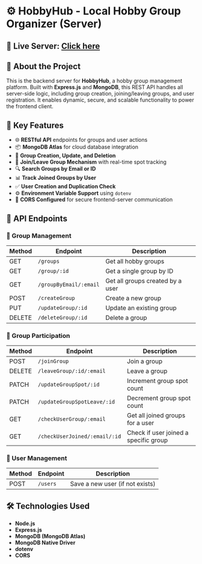 # ⚙️ HobbyHub - Local Hobby Group Organizer (Server)

## 🔗 Live Server: [Click here](https://your-server-live-url.com)

## 🧠 About the Project

This is the backend server for **HobbyHub**, a hobby group management platform. Built with **Express.js** and **MongoDB**, this REST API handles all server-side logic, including group creation, joining/leaving groups, and user registration. It enables dynamic, secure, and scalable functionality to power the frontend client.

## 🚀 Key Features

- 🌐 **RESTful API** endpoints for groups and user actions
- 📦 **MongoDB Atlas** for cloud database integration
- 🔄 **Group Creation, Update, and Deletion**
- 👥 **Join/Leave Group Mechanism** with real-time spot tracking
- 🔍 **Search Groups by Email or ID**
- 📊 **Track Joined Groups by User**
- ✅ **User Creation and Duplication Check**
- ⚙️ **Environment Variable Support** using `dotenv`
- 🔐 **CORS Configured** for secure frontend-server communication

## 🧭 API Endpoints

### 📁 Group Management
| Method | Endpoint                    | Description                           |
|--------|-----------------------------|---------------------------------------|
| GET    | `/groups`                   | Get all hobby groups                  |
| GET    | `/group/:id`                | Get a single group by ID              |
| GET    | `/groupByEmail/:email`      | Get all groups created by a user      |
| POST   | `/createGroup`              | Create a new group                    |
| PUT    | `/updateGroup/:id`          | Update an existing group              |
| DELETE | `/deleteGroup/:id`          | Delete a group                        |

### 👥 Group Participation
| Method | Endpoint                          | Description                              |
|--------|-----------------------------------|------------------------------------------|
| POST   | `/joinGroup`                      | Join a group                              |
| DELETE | `/leaveGroup/:id/:email`          | Leave a group                             |
| PATCH  | `/updateGroupSpot/:id`            | Increment group spot count               |
| PATCH  | `/updateGroupSpotLeave/:id`       | Decrement group spot count               |
| GET    | `/checkUserGroup/:email`          | Get all joined groups for a user         |
| GET    | `/checkUserJoined/:email/:id`     | Check if user joined a specific group    |

### 👤 User Management
| Method | Endpoint     | Description                     |
|--------|--------------|---------------------------------|
| POST   | `/users`     | Save a new user (if not exists) |

## 🛠️ Technologies Used

- **Node.js**
- **Express.js**
- **MongoDB (MongoDB Atlas)**
- **MongoDB Native Driver**
- **dotenv**
- **CORS**